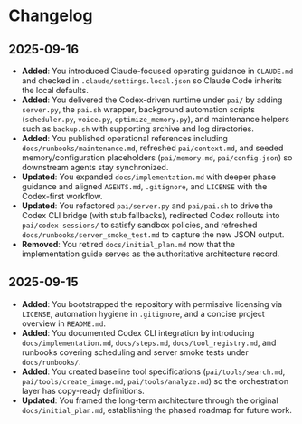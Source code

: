 # Changelog

## 2025-09-16

- **Added**: You introduced Claude-focused operating guidance in `CLAUDE.md`
  and checked in `.claude/settings.local.json` so Claude Code inherits the
  local defaults.
- **Added**: You delivered the Codex-driven runtime under `pai/` by adding
  `server.py`, the `pai.sh` wrapper, background automation scripts
  (`scheduler.py`, `voice.py`, `optimize_memory.py`), and maintenance helpers
  such as `backup.sh` with supporting archive and log directories.
- **Added**: You published operational references including
  `docs/runbooks/maintenance.md`, refreshed `pai/context.md`, and seeded
  memory/configuration placeholders (`pai/memory.md`, `pai/config.json`) so
  downstream agents stay synchronized.
- **Updated**: You expanded `docs/implementation.md` with deeper phase guidance
  and aligned `AGENTS.md`, `.gitignore`, and `LICENSE` with the Codex-first
  workflow.
- **Updated**: You refactored `pai/server.py` and `pai/pai.sh` to drive the
  Codex CLI bridge (with stub fallbacks), redirected Codex rollouts into
  `pai/codex-sessions/` to satisfy sandbox policies, and refreshed
  `docs/runbooks/server_smoke_test.md` to capture the new JSON output.
- **Removed**: You retired `docs/initial_plan.md` now that the implementation
  guide serves as the authoritative architecture record.

## 2025-09-15

- **Added**: You bootstrapped the repository with permissive licensing via
  `LICENSE`, automation hygiene in `.gitignore`, and a concise project overview
  in `README.md`.
- **Added**: You documented Codex CLI integration by introducing
  `docs/implementation.md`, `docs/steps.md`, `docs/tool_registry.md`, and
  runbooks covering scheduling and server smoke tests under `docs/runbooks/`.
- **Added**: You created baseline tool specifications (`pai/tools/search.md`,
  `pai/tools/create_image.md`, `pai/tools/analyze.md`) so the orchestration
  layer has copy-ready definitions.
- **Updated**: You framed the long-term architecture through the original
  `docs/initial_plan.md`, establishing the phased roadmap for future work.

